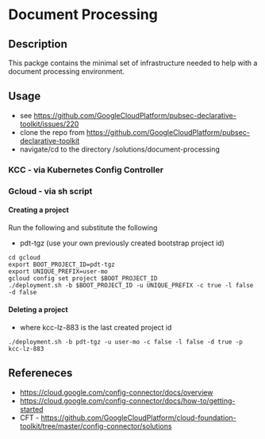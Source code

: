 # Document Processing

## Description
This packge contains the minimal set of infrastructure needed to help with a document processing environment.

## Usage
- see https://github.com/GoogleCloudPlatform/pubsec-declarative-toolkit/issues/220
- clone the repo from https://github.com/GoogleCloudPlatform/pubsec-declarative-toolkit
- navigate/cd to the directory /solutions/document-processing

### KCC - via Kubernetes Config Controller

### Gcloud - via sh script

#### Creating a project

Run the following and substitute the following
- pdt-tgz (use your own previously created bootstrap project id)

```
cd gcloud
export BOOT_PROJECT_ID=pdt-tgz
export UNIQUE_PREFIX=user-mo
gcloud config set project $BOOT_PROJECT_ID
./deployment.sh -b $BOOT_PROJECT_ID -u UNIQUE_PREFIX -c true -l false -d false
```

#### Deleting a project
- where kcc-lz-883 is the last created project id
```
./deployment.sh -b pdt-tgz -u user-mo -c false -l false -d true -p kcc-lz-883
```
## Refereneces
- https://cloud.google.com/config-connector/docs/overview
- https://cloud.google.com/config-connector/docs/how-to/getting-started
- CFT - https://github.com/GoogleCloudPlatform/cloud-foundation-toolkit/tree/master/config-connector/solutions
